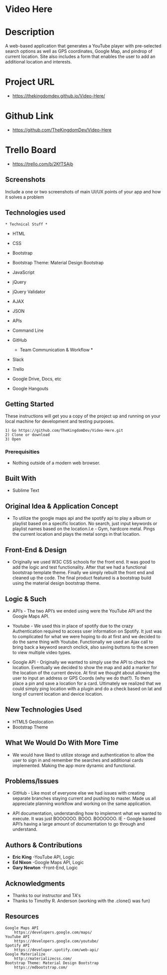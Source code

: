# Video Here

# Description

A web-based application that generates a YouTube player with pre-selected search options as well as GPS coordinates, Google Map, and pindrop of current location. Site also includes a form that enables the user to add an additional location and interests.

# Project URL
- https://thekingdomdev.github.io/Video-Here/

# Github Link
- https://github.com/TheKingdomDev/Video-Here

# Trello Board
- https://trello.com/b/2KfTSAjb

## Screenshots
Include a one or two screenshots of main UI/UX points of your app and how it solves a problem

## Technologies used

	* Technical Stuff * 

- HTML
- CSS
- Bootstrap
- Bootstrap Theme: Material Design Bootstrap
- JavaScript
- jQuery
- jQuery Validator
- AJAX
- JSON
- APIs
- Command Line 
- GitHub

	* Team Communication & Workflow * 

- Slack
- Trello
- Google Drive, Docs, etc
- Google Hangouts

## Getting Started

These instructions will get you a copy of the project up and running on your local machine for development and testing purposes.

	1) Go https://github.com/TheKingdomDev/Video-Here.git
	2) Clone or download
	3) Open

### Prerequisities

 - Nothing outside of a modern web browser.

## Built With

* Sublime Text

## Original Idea & Application Concept

- To utilize the google maps api and the spotify api to play a album or playlist based on a specific location. No search, just input keywords or playlist names based on the location.I.e - Gym, hardcore metal. Pings the current location and plays the metal songs in that 
location.

## Front-End & Design

- Originally we used W3C CSS schools for the front end. It was good to add the logic and test functionality. After that we had a functional bootstrap template theme. Finally we simply rebuilt the front end and cleaned up the code. The final product featured is a bootstrap build using the material design bootstrap theme.

## Logic & Such

- API’s - The two API’s we ended using were the YouTube API and the Google Maps API.

- Youtube - We used this in place of spotify due to the crazy Authentication required to access user information on Spotify. It just was to complicated for what we were hoping to do at first and we decided to do the same thing with Youtube. Functionally we used an Ajax call to bring back a keyword search onclick, also saving buttons to the screen to view multiple video types.

- Google API - Originally we wanted to simply use the API to check the location. Eventually we decided to show the map and add a marker for the location of the current device. At first we thought about allowing the user to input an address or GPS Coords (why we do that?). To then place a pin and save a location for a card. Ultimately we realized that we could simply ping location with a plugin and do a check based on lat and long of current location and device location.

## New Technologies Used

- HTML5 Geolocation
- Bootstrap Theme

## What We Would Do With More Time 

 - We would have liked to utilize storage and authentication to allow the user to sign in and remember the searches and additional cards implemented. Making the app more dynamic and functional.

## Problems/Issues 

 - GitHub - Like most of everyone else we had issues with creating separate branches staying current and pushing to master. Made us all appreciate planning workflow and working on the same application.

 - API documentation, understanding how to implement what we wanted to execute. It was just BOOOOOO. BOOO. BOOOOOO. IE - Google based API’s having a large amount of documentation to go through and understand.

## Authors & Contributions

* **Eric King**
	-YouTube API, Logic
* **Ed Nixon**
	-Google Maps API, Logic
* **Gary Newton**
	-Front-End, Logic

## Acknowledgments

* Thanks to our instructor and TA's
* Thanks to Timothy R. Anderson (working with the .clone() was fun)

## Resources

	Google Maps API
		https://developers.google.com/maps/
	YouTube API
		https://developers.google.com/youtube/
	Spotify API
		https://developer.spotify.com/web-api/
	Google Materialize
		http://materializecss.com/
	Bootstrap Theme: Material Design Bootstrap
		https://mdbootstrap.com/
